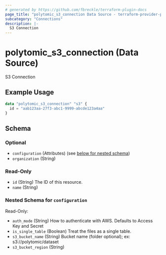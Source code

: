```yaml
---
# generated by https://github.com/fbreckle/terraform-plugin-docs
page_title: "polytomic_s3_connection Data Source - terraform-provider-polytomic"
subcategory: "Connections"
description: |-
  S3 Connection
---
```


# polytomic_s3_connection (Data Source)

S3 Connection

## Example Usage

```terraform
data "polytomic_s3_connection" "s3" {
  id = "aab123aa-27f3-abc1-9999-abcde123a4aa"
}
```

<!-- schema generated by tfplugindocs -->
## Schema

### Optional

- `configuration` (Attributes) (see [below for nested schema](#nestedatt--configuration))
- `organization` (String)

### Read-Only

- `id` (String) The ID of this resource.
- `name` (String)

<a id="nestedatt--configuration"></a>
### Nested Schema for `configuration`

Read-Only:

- `auth_mode` (String) How to authenticate with AWS. Defaults to Access Key and Secret
- `is_single_table` (Boolean) Treat the files as a single table.
- `s3_bucket_name` (String) Bucket name (folder optional); ex: s3://polytomic/dataset
- `s3_bucket_region` (String)


